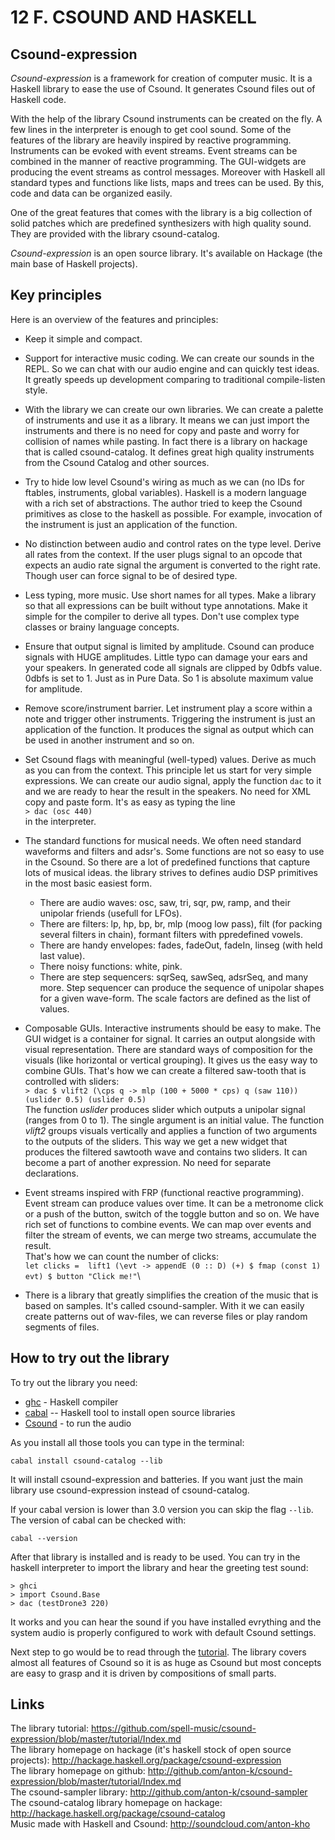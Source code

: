12 F. CSOUND AND HASKELL
========================

Csound-expression
------------------

*Csound-expression* is a framework for creation of computer music. It is a Haskell library to ease the use of Csound. It generates Csound files out of Haskell code.

With the help of the library Csound instruments can be created on the fly. A
few lines in the interpreter is enough to get cool sound. Some of the features of the library are heavily
inspired by reactive programming. Instruments can be evoked with
event streams. Event streams can be combined in the manner of reactive
programming. The GUI-widgets are producing the event streams as
control messages. Moreover with Haskell all standard types and
functions like lists, maps and trees can be used. By this, code
and data can be organized easily.

One of the great features that comes with the library is a big collection of
solid patches which are predefined synthesizers with high quality sound.
They are provided with the library csound-catalog.

*Csound-expression* is an open source library. It's available on Hackage
(the main base of Haskell projects).


Key principles
--------------

Here is an overview of the features and principles:

-   Keep it simple and compact.
-   Support for interactive music coding. We can create our sounds in the REPL.
    So we can chat with our audio engine and can quickly test ideas.
    It greatly speeds up development comparing to traditional compile-listen style.
-   With the library we can create our own libraries. We can create a
    palette  of instruments and use it as a library. It means we can
    just import the instruments and there is no need for copy and paste and worry for
    collision of names while pasting. In fact there is a library on
    hackage that is called csound-catalog. It defines great high quality instruments
    from the Csound Catalog and other sources.
-   Try to hide low level Csound's wiring as much as we can (no IDs for
    ftables, instruments, global variables). Haskell is a modern
    language with a rich set of abstractions. The author tried to keep the
    Csound primitives as close to the haskell as possible. For example,
    invocation of the instrument is just an application of the function.
-   No distinction between audio and control rates on the type level.
    Derive all rates from the context. If the user plugs signal to an
    opcode that expects an audio rate signal the argument is converted
    to the right rate. Though user can force signal to be of desired type.
-   Less typing, more music. Use short names for all types. Make a library
    so that all expressions can be built without type annotations. Make
    it simple for the compiler to derive all types. Don't use complex
    type classes or brainy language concepts.
-   Ensure that output signal is limited by amplitude. Csound can
    produce signals with HUGE amplitudes. Little typo can damage your
    ears and your speakers. In generated code all signals are clipped by
    0dbfs value. 0dbfs is set to 1. Just as in Pure Data. So 1 is
    absolute maximum value for amplitude.
-   Remove score/instrument barrier. Let instrument play a score within
    a note and trigger other instruments. Triggering the instrument is
    just an application of the function. It produces the signal as
    output which can be used in another instrument and so on.
-   Set Csound flags with meaningful (well-typed) values. Derive as much
    as you can from the context. This principle let us start for very
    simple expressions. We can create our audio signal, apply the
    function `dac` to it and we are ready to hear the result in the
    speakers. No need for XML copy and paste form. It's as easy as
    typing the line\
        `> dac (osc 440)`\
    in the interpreter.
-   The standard functions for musical needs. We often need standard
    waveforms and filters and adsr's. Some functions are not so easy to
    use in the Csound. So there are a lot of predefined functions that
    capture lots of musical ideas. the library strives to defines audio
    DSP primitives in the most basic easiest form.
    -   There are audio waves: osc, saw, tri, sqr, pw, ramp, and their
        unipolar friends (usefull for LFOs).
    -   There are filters: lp, hp, bp, br, mlp (moog low pass), filt
        (for packing several filters in chain), formant filters with
        ppredefined vowels.
    -   There are handy envelopes: fades, fadeOut, fadeIn, linseg (with
        held last value).
    -   There noisy functions: white, pink.
    -   There are step sequencers: sqrSeq, sawSeq, adsrSeq, and many
        more. Step sequencer can produce the sequence of unipolar shapes
        for a given wave-form. The scale factors are defined as the list
        of values.

-   Composable GUIs. Interactive instruments should be easy to make. The
    GUI widget is a container for signal. It carries an output alongside
    with visual representation. There are standard ways of composition
    for the visuals (like horizontal or vertical grouping). It gives us
    the easy way to combine GUIs. That's how we can create a filtered
    saw-tooth that is controlled with sliders:\
    `> dac $ vlift2 (\cps q -> mlp (100 + 5000 * cps) q (saw 110)) (uslider 0.5) (uslider 0.5)`\
    The function *uslider* produces slider which outputs a unipolar
    signal (ranges from 0 to 1). The single argument is an initial
    value. The function *vlift2* groups visuals vertically and applies a
    function of two arguments to the outputs of the sliders. This way we
    get a new widget that produces the filtered sawtooth wave and
    contains two sliders. It can become a part of another expression. No
    need for separate declarations.
-   Event streams inspired with FRP (functional reactive programming).
    Event stream can produce values over time. It can be a metronome
    click or a push of the button, switch of the toggle button and so
    on. We have rich set of functions to combine events. We can map over
    events and filter the stream of events, we can merge two streams,
    accumulate the result.\
    That\'s how we can count the number of clicks:\
    `let clicks =  lift1 (\evt -> appendE (0 :: D) (+) $ fmap (const 1) evt) $ button "Click me!"`\
-   There is a library that greatly simplifies the creation of the music
    that is based on samples. It's called csound-sampler. With it we
    can easily create patterns out of wav-files, we can reverse files or
    play random segments of files.

How to try out the library
-----------------------------

To try out the library you need:

* [ghc](https://www.haskell.org/ghc/) - Haskell compiler
* [cabal](https://www.haskell.org/cabal/) -- Haskell tool to install open source libraries
* [Csound](https://csound.com/) - to run the audio

As you install all those tools you can type in the terminal:

```
cabal install csound-catalog --lib
```

It will install csound-expression and batteries. If you want just the main library
use csound-expression instead of csound-catalog.

If your cabal version is lower than 3.0 version you can skip the flag `--lib`. 
The version of cabal can be checked with:

```
cabal --version
```

After that library is installed and is ready to be used. 
You can try in the haskell interpreter to import the library and hear the greeting test sound:

```
> ghci 
> import Csound.Base
> dac (testDrone3 220)
```

It works and you can hear the sound if you have installed evrything
and the system audio is properly configured to work with default Csound settings.

Next step to go would be to read through the [tutorial](https://github.com/spell-music/csound-expression/blob/master/tutorial/Index.md). The library covers almost all features of Csound so it is as huge as Csound but most
concepts are easy to grasp and it is driven by compositions of small parts. 


Links
-----
The library tutorial:
<https://github.com/spell-music/csound-expression/blob/master/tutorial/Index.md>\
The library homepage on hackage (it's haskell stock of open source projects):
<http://hackage.haskell.org/package/csound-expression>\
The library homepage on github:
<http://github.com/anton-k/csound-expression/blob/master/tutorial/Index.md>\
The csound-sampler library: <http://github.com/anton-k/csound-sampler>\
The csound-catalog library homepage on hackage:
<http://hackage.haskell.org/package/csound-catalog>\
Music made with Haskell and Csound: <http://soundcloud.com/anton-kho>
